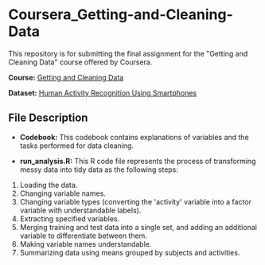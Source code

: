 # Coursera_Getting-and-Cleaning-Data

This repository is for submitting the final assignment for the "Getting and Cleaning Data" course offered by Coursera.

**Course:** [Getting and Cleaning Data](https://www.coursera.org/learn/data-cleaning/home/welcome)

**Dataset:** [Human Activity Recognition Using Smartphones](http://archive.ics.uci.edu/ml/datasets/Human+Activity+Recognition+Using+Smartphones)

## File Description

- **Codebook:** This codebook contains explanations of variables and the tasks performed for data cleaning.

- **run_analysis.R:** This R code file represents the process of transforming messy data into tidy data as the following steps:

1. Loading the data.
2. Changing variable names.
3. Changing variable types (converting the 'activity' variable into a factor variable with understandable labels).
4. Extracting specified variables.
5. Merging training and test data into a single set, and adding an additional variable to differentiate between them.
6. Making variable names understandable.
7. Summarizing data using means grouped by subjects and activities.
